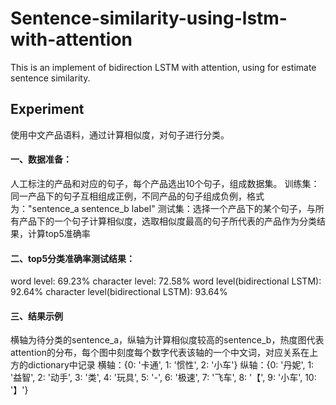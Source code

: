 # Sentence-similarity-using-lstm-with-attention

This is an implement of bidirection LSTM with attention, using for estimate sentence similarity.

## Experiment

使用中文产品语料，通过计算相似度，对句子进行分类。

#### 一、数据准备：
  人工标注的产品和对应的句子，每个产品选出10个句子，组成数据集。
  训练集：同一产品下的句子互相组成正例，不同产品的句子组成负例，格式为："sentence_a  sentence_b  label"
  测试集：选择一个产品下的某个句子，与所有产品下的一个句子计算相似度，选取相似度最高的句子所代表的产品作为分类结果，计算top5准确率
#### 二、top5分类准确率测试结果：
  word level: 69.23%
  character level: 72.58%
  word level(bidirectional LSTM):  92.64%
  character level(bidirectional LSTM): 93.64%
#### 三、结果示例
  横轴为待分类的sentence_a，纵轴为计算相似度较高的sentence_b，热度图代表attention的分布，每个图中刻度每个数字代表该轴的一个中文词，对应关系在上方的dictionary中记录
  横轴：{0: '卡通', 1: '惯性', 2: '小车'}
  纵轴：{0: '丹妮', 1: '益智', 2: '动手', 3: '类', 4: '玩具', 5: '-', 6: '极速', 7: '飞车', 8: '【', 9: '小车', 10: '】'}
  
